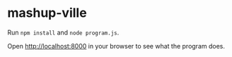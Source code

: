 # mashup-ville

Run <code>npm install</code> and  <code>node program.js</code>.

Open [http://localhost:8000](http://localhost:8000) in your browser to see what the program does.
